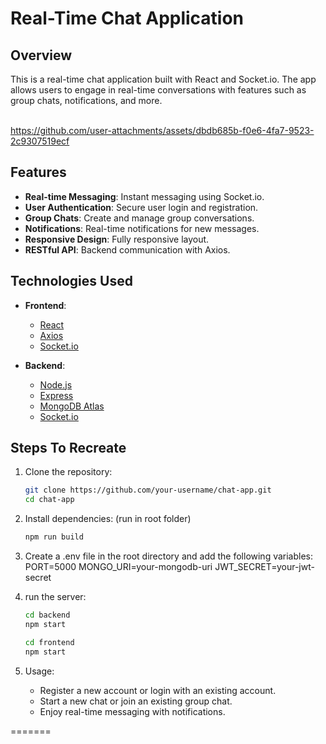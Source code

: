 # Real-Time Chat Application

## Overview

This is a real-time chat application built with React and Socket.io. The app allows users to engage in real-time conversations with features such as group chats, notifications, and more.
<br><br/>

https://github.com/user-attachments/assets/dbdb685b-f0e6-4fa7-9523-2c9307519ecf

## Features
- **Real-time Messaging**: Instant messaging using Socket.io.
- **User Authentication**: Secure user login and registration.
- **Group Chats**: Create and manage group conversations.
- **Notifications**: Real-time notifications for new messages.
- **Responsive Design**: Fully responsive layout.
- **RESTful API**: Backend communication with Axios.

## Technologies Used
- **Frontend**:
  - [React](https://reactjs.org/)
  - [Axios](https://axios-http.com/)
  - [Socket.io](https://socket.io/)

- **Backend**:
  - [Node.js](https://nodejs.org/)
  - [Express](https://expressjs.com/)
  - [MongoDB Atlas](https://www.mongodb.com/atlas)
  - [Socket.io](https://socket.io/)

## Steps To Recreate

1. Clone the repository:
   ```bash
   git clone https://github.com/your-username/chat-app.git
   cd chat-app
   
2. Install dependencies: (run in root folder) 
   ```bash
   npm run build
   
3. Create a .env file in the root directory and add the following variables:
   PORT=5000
   MONGO_URI=your-mongodb-uri
   JWT_SECRET=your-jwt-secret

5. run the server:
   ```bash
   cd backend
   npm start

   cd frontend
   npm start
   
6. Usage:
    - Register a new account or login with an existing account.
    - Start a new chat or join an existing group chat.
    - Enjoy real-time messaging with notifications.

=======
